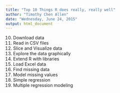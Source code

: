```yaml
---
title: "Top 10 Things R does really, really well"
author: "Timothy Chen Allen"
date: "Wednesday, June 24, 2015"
output: html_document
---
```

10. Download data
9. Read in CSV files
8. Slice and Visualize data
7. Explore the data graphically
6. Extend R with libraries
5. Load Excel data
4. Find missing data
3. Model missing values
2. Simple regression
1. Multiple regression modeling